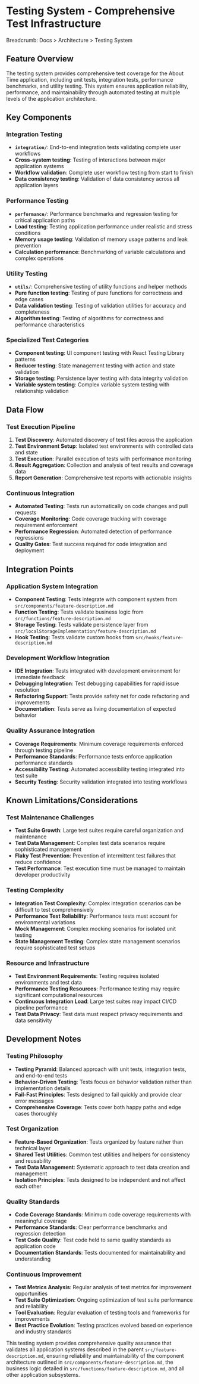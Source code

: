 # Testing System - Comprehensive Test Infrastructure

Breadcrumb: Docs > Architecture > Testing System

## Feature Overview
The testing system provides comprehensive test coverage for the About Time application, including unit tests, integration tests, performance benchmarks, and utility testing. This system ensures application reliability, performance, and maintainability through automated testing at multiple levels of the application architecture.

## Key Components

### Integration Testing
- **`integration/`**: End-to-end integration tests validating complete user workflows
- **Cross-system testing**: Testing of interactions between major application systems
- **Workflow validation**: Complete user workflow testing from start to finish
- **Data consistency testing**: Validation of data consistency across all application layers

### Performance Testing
- **`performance/`**: Performance benchmarks and regression testing for critical application paths
- **Load testing**: Testing application performance under realistic and stress conditions
- **Memory usage testing**: Validation of memory usage patterns and leak prevention
- **Calculation performance**: Benchmarking of variable calculations and complex operations

### Utility Testing
- **`utils/`**: Comprehensive testing of utility functions and helper methods
- **Pure function testing**: Testing of pure functions for correctness and edge cases
- **Data validation testing**: Testing of validation utilities for accuracy and completeness
- **Algorithm testing**: Testing of algorithms for correctness and performance characteristics

### Specialized Test Categories
- **Component testing**: UI component testing with React Testing Library patterns
- **Reducer testing**: State management testing with action and state validation
- **Storage testing**: Persistence layer testing with data integrity validation
- **Variable system testing**: Complex variable system testing with relationship validation

## Data Flow

### Test Execution Pipeline
1. **Test Discovery**: Automated discovery of test files across the application
2. **Test Environment Setup**: Isolated test environments with controlled data and state
3. **Test Execution**: Parallel execution of tests with performance monitoring
4. **Result Aggregation**: Collection and analysis of test results and coverage data
5. **Report Generation**: Comprehensive test reports with actionable insights

### Continuous Integration
- **Automated Testing**: Tests run automatically on code changes and pull requests
- **Coverage Monitoring**: Code coverage tracking with coverage requirement enforcement
- **Performance Regression**: Automated detection of performance regressions
- **Quality Gates**: Test success required for code integration and deployment

## Integration Points

### Application System Integration
- **Component Testing**: Tests integrate with component system from `src/components/feature-description.md`
- **Function Testing**: Tests validate business logic from `src/functions/feature-description.md`
- **Storage Testing**: Tests validate persistence layer from `src/localStorageImplementation/feature-description.md`
- **Hook Testing**: Tests validate custom hooks from `src/hooks/feature-description.md`

### Development Workflow Integration
- **IDE Integration**: Tests integrated with development environment for immediate feedback
- **Debugging Integration**: Test debugging capabilities for rapid issue resolution
- **Refactoring Support**: Tests provide safety net for code refactoring and improvements
- **Documentation**: Tests serve as living documentation of expected behavior

### Quality Assurance Integration
- **Coverage Requirements**: Minimum coverage requirements enforced through testing pipeline
- **Performance Standards**: Performance tests enforce application performance standards
- **Accessibility Testing**: Automated accessibility testing integrated into test suite
- **Security Testing**: Security validation integrated into testing workflows

## Known Limitations/Considerations

### Test Maintenance Challenges
- **Test Suite Growth**: Large test suites require careful organization and maintenance
- **Test Data Management**: Complex test data scenarios require sophisticated management
- **Flaky Test Prevention**: Prevention of intermittent test failures that reduce confidence
- **Test Performance**: Test execution time must be managed to maintain developer productivity

### Testing Complexity
- **Integration Test Complexity**: Complex integration scenarios can be difficult to test comprehensively
- **Performance Test Reliability**: Performance tests must account for environmental variations
- **Mock Management**: Complex mocking scenarios for isolated unit testing
- **State Management Testing**: Complex state management scenarios require sophisticated test setups

### Resource and Infrastructure
- **Test Environment Requirements**: Testing requires isolated environments and test data
- **Performance Testing Resources**: Performance testing may require significant computational resources
- **Continuous Integration Load**: Large test suites may impact CI/CD pipeline performance
- **Test Data Privacy**: Test data must respect privacy requirements and data sensitivity

## Development Notes

### Testing Philosophy
- **Testing Pyramid**: Balanced approach with unit tests, integration tests, and end-to-end tests
- **Behavior-Driven Testing**: Tests focus on behavior validation rather than implementation details
- **Fail-Fast Principles**: Tests designed to fail quickly and provide clear error messages
- **Comprehensive Coverage**: Tests cover both happy paths and edge cases thoroughly

### Test Organization
- **Feature-Based Organization**: Tests organized by feature rather than technical layer
- **Shared Test Utilities**: Common test utilities and helpers for consistency and reusability
- **Test Data Management**: Systematic approach to test data creation and management
- **Isolation Principles**: Tests designed to be independent and not affect each other

### Quality Standards
- **Code Coverage Standards**: Minimum code coverage requirements with meaningful coverage
- **Performance Standards**: Clear performance benchmarks and regression detection
- **Test Code Quality**: Test code held to same quality standards as application code
- **Documentation Standards**: Tests documented for maintainability and understanding

### Continuous Improvement
- **Test Metrics Analysis**: Regular analysis of test metrics for improvement opportunities
- **Test Suite Optimization**: Ongoing optimization of test suite performance and reliability
- **Tool Evaluation**: Regular evaluation of testing tools and frameworks for improvements
- **Best Practice Evolution**: Testing practices evolved based on experience and industry standards

This testing system provides comprehensive quality assurance that validates all application systems described in the parent `src/feature-description.md`, ensuring reliability and maintainability of the component architecture outlined in `src/components/feature-description.md`, the business logic detailed in `src/functions/feature-description.md`, and all other application subsystems.
